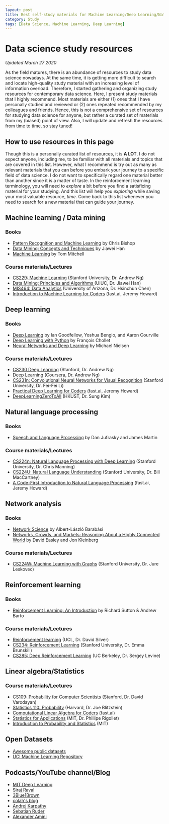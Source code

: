 ```yaml
---
layout: post
title: Best self-study materials for Machine Learning/Deep Learning/Natural Language Processing - Free online data science study resources
category: Study
tags: [Data Science, Machine Learning, Deep Learning]
---
```


# Data science study resources
*Updated March 27 2020*

As the field matures, there is an abundance of resources to study data science nowadays. At the same time, it is getting more difficult to search and locate high-quality study material with an increasing level of information overload. Therefore, I started gathering and organizing study resources for contemporary data science. Here, I present study materials that I highly recommend. Most materials are either (1) ones that I have personally studied and reviewed or (2) ones repeated recommended by my colleagues and friends. Hence, this is not a comprehensive set of resources for studying data science for anyone, but rather a curated set of materials from my (biased) point of view. Also, I will update and refresh the resources from time to time, so stay tuned!


## How to use resources in this page

Though this is a personally curated list of resources, it is **A LOT**. I do not expect anyone, including me, to be familiar with all materials and topics that are covered in this list. However, what I recommend is try out as many as relevant materials that you can before you embark your journey to a specific field of data science. I do not want to specifically regard one material better than another since it is a matter of taste. In the reinforcement learning terminology, you will need to *explore* a bit before you find a satisficing material for your studying. And this list will help you *exploring* while saving your most valuable resource, *time*. Come back to this list whenever you need to search for a new material that can guide your journey.


## Machine learning / Data mining

### Books

- [Pattern Recognition and Machine Learning](http://users.isr.ist.utl.pt/~wurmd/Livros/school/Bishop%20-%20Pattern%20Recognition%20And%20Machine%20Learning%20-%20Springer%20%202006.pdf) by Chris Bishop
- [Data Mining: Concepts and Techniques](https://www.amazon.com/Data-Mining-Concepts-Techniques-Management-ebook/dp/B0058NBJ2M/ref=sr_1_2?dchild=1&keywords=Data+Mining%3A+Concepts+and+Techniques&qid=1585177857&sr=8-2) by Jiawei Han
- [Machine Learning](http://profsite.um.ac.ir/~monsefi/machine-learning/pdf/Machine-Learning-Tom-Mitchell.pdf) by Tom Mitchell

### Course materials/Lectures

- [CS229: Machine Learning](http://cs229.stanford.edu/?fbclid=IwAR1ihhlwlMxwd0CE5WdT_b_rd3CaQ7_u-ew1yhTf2syGhKdldmKxIP8-vrI) (Stanford University, Dr. Andrew Ng)
- [Data Mining: Principles and Algorithms ](https://wiki.illinois.edu//wiki/display/cs512/Lectures) (UIUC, Dr. Jiawei Han)
- [MIS464: Data Analytics](https://ailab-ua.github.io/courses/) (University of Arizona, Dr. Hsinchun Chen)
- [Introduction to Machine Learning for Coders](http://course18.fast.ai/ml) (fast.ai, Jeremy Howard)


## Deep learning

### Books

- [Deep Learning](https://www.deeplearningbook.org/) by Ian Goodfellow, Yoshua Bengio, and Aaron Courville
- [Deep Learning with Python](https://www.amazon.com/Deep-Learning-Python-Francois-Chollet/dp/1617294438) by François Chollet
- [Neural Networks and Deep Learning](http://neuralnetworksanddeeplearning.com/) by Michael Nielsen


### Course materials/Lectures

- [CS230 Deep Learning](https://web.stanford.edu/class/cs230/?fbclid=IwAR3dAQzwV7PwfQk5lTWSoInjeRWJn_JTnju6um_WSj3VSQzIy0BnG_l8o4g) (Stanford, Dr. Andrew Ng)
- [Deep Learning](https://www.coursera.org/specializations/deep-learning) (Coursera, Dr. Andrew Ng)
- [CS231n: Convolutional Neural Networks for Visual Recognition](http://cs231n.stanford.edu/) (Stanford University, Dr. Fei-Fei Li)
- [Practical Deep Learning for Coders](https://course.fast.ai/) (fast.ai, Jeremy Howard)
- [DeepLearningZeroToAll](https://github.com/hunkim/DeepLearningZeroToAll) (HKUST, Dr. Sung Kim)


## Natural language processing

### Books 

- [Speech and Language Processing](https://web.stanford.edu/~jurafsky/slp3/) by Dan Jufrasky and James Martin

### Course materials/Lectures

- [CS224n: Natural Language Processing with Deep Learning](http://web.stanford.edu/class/cs224n/) (Stanford University, Dr. Chris Manning)
- [CS224U: Natural Language Understanding](http://web.stanford.edu/class/cs224u/?fbclid=IwAR3u4uU4EhRDZViAifk6fejDRV6GbWBHPci9UZgj1aF70RsIKWV-dmYggD4) (Stanford University, Dr. Bill MacCartney)
- [A Code-First Introduction to Natural Language Processing](https://www.fast.ai/2019/07/08/fastai-nlp/) (fast.ai, Jeremy Howard)


## Network analysis

### Books 

- [Network Science](http://networksciencebook.com/) by Albert-László Barabási
- [Networks, Crowds, and Markets: Reasoning About a Highly Connected World](https://www.cs.cornell.edu/home/kleinber/networks-book/) by David Easley and Jon Kleinberg

### Course materials/Lectures

- [CS224W: Machine Learning with Graphs](http://web.stanford.edu/class/cs224w/) (Stanford University, Dr. Jure Leskovec)


## Reinforcement learning

### Books 

- [Reinforcement Learning: An Introduction](http://incompleteideas.net/book/the-book-2nd.html) by Richard Sutton & Andrew Barto

### Course materials/Lectures

- [Reinforcement learning](http://www0.cs.ucl.ac.uk/staff/d.silver/web/Teaching.html) (UCL, Dr. David Silver)
- [CS234: Reinforcement Learning](http://web.stanford.edu/class/cs234/index.html?fbclid=IwAR2OnDnbOX43XLZPdl8iUqRfQ2Dlg_qF5bmwCEd0rhBe3-YRNFmzpNhjDLw) (Stanford University, Dr. Emma Brunskill)
- [CS285: Deep Reinforcement Learning](http://rail.eecs.berkeley.edu/deeprlcourse/) (UC Berkeley, Dr. Sergey Levine)


## Linear algebra/Statistics

### Course materials/Lectures

- [CS109: Probability for Computer Scientists](http://web.stanford.edu/class/cs109//?fbclid=IwAR1OBt4-tKwVgP5GsjHaVDdX7QdEYAlrI45vv_4tk56Se-pEpY_LLYn9Wk4) (Stanford, Dr. David Varodayan)
- [Statistics 110: Probability](https://projects.iq.harvard.edu/stat110/home) (Harvard, Dr. Joe Blitzstein)
- [Computational Linear Algebra for Coders](https://github.com/fastai/numerical-linear-algebra/blob/master/README.md) (fast.ai)
- [Statistics for Applications](https://ocw.mit.edu/courses/mathematics/18-650-statistics-for-applications-fall-2016/) (MIT, Dr. Phillipe Rigollet)
- [Introduction to Probability and Statistics](https://ocw.mit.edu/courses/mathematics/18-05-introduction-to-probability-and-statistics-spring-2014/) (MIT)


## Open Datasets

- [Awesome public datasets](https://github.com/awesomedata/awesome-public-datasets)
- [UCI Machine Learning Repository](https://archive.ics.uci.edu/ml/datasets.php)


## Podcasts/YouTube channel/Blog

- [MIT Deep Learning](https://deeplearning.mit.edu/)
- [Siraj Raval](https://www.youtube.com/channel/UCWN3xxRkmTPmbKwht9FuE5A)
- [3Blue1Brown](https://www.youtube.com/channel/UCYO_jab_esuFRV4b17AJtAw?fbclid=IwAR0mbyBQ2A4cSTPU3LUhrLkP-NOtR1Ig9z-vPM5NiL-TnxKRpCYaBhBDMk4)
- [colah's blog](https://colah.github.io/)
- [Andrej Karpathy](https://cs.stanford.edu/people/karpathy/)
- [Sebatian Ruder](https://ruder.io/)
- [Alexander Amini](https://www.youtube.com/channel/UCtslD4DGH6PKyG_1gFAX7sg)

